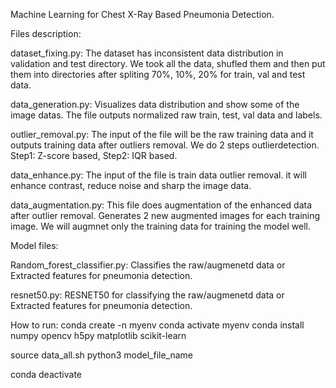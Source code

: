 Machine Learning for Chest X-Ray Based Pneumonia Detection.

Files description:

dataset_fixing.py: The dataset has inconsistent data distribution in validation and test directory. We took all the data, shufled them and then put them into directories after spliting 70%, 10%, 20% for train, val and test data.

data_generation.py: Visualizes data distribution and show some of the image datas. The file outputs normalized raw train, test, val data and labels.

outlier_removal.py: The input of the file will be the raw training data and it outputs training data after outliers removal. We do 2 steps outlierdetection. Step1: Z-score based, Step2: IQR based.

data_enhance.py: The input of the file is train data outlier removal. it will enhance contrast, reduce noise and sharp the image data.

data_augmentation.py: This file does augmentation of the enhanced data after outlier removal. Generates 2 new augmented images for each training image. We will augmnet only the training data for training the model well.

Model files:

Random_forest_classifier.py: Classifies the raw/augmenetd data or Extracted features for pneumonia detection.

resnet50.py: RESNET50 for classifying the raw/augmenetd data or Extracted features for pneumonia detection.


How to run:
conda create -n myenv
conda activate myenv
conda install numpy opencv h5py matplotlib scikit-learn

source data_all.sh
python3 model_file_name

conda deactivate
